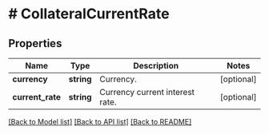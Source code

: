 # # CollateralCurrentRate

## Properties

Name | Type | Description | Notes
------------ | ------------- | ------------- | -------------
**currency** | **string** | Currency. | [optional] 
**current_rate** | **string** | Currency current interest rate. | [optional] 

[[Back to Model list]](../../README.md#documentation-for-models) [[Back to API list]](../../README.md#documentation-for-api-endpoints) [[Back to README]](../../README.md)
